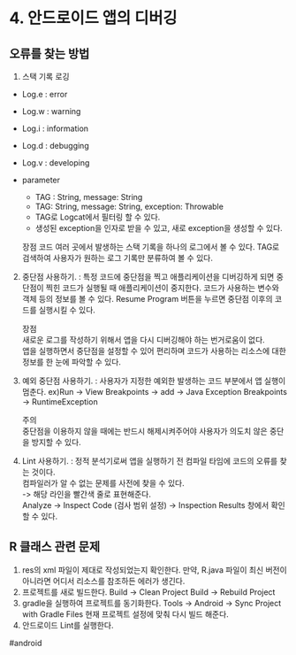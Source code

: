 # 4. 안드로이드 앱의 디버깅
## 오류를 찾는 방법
1. 스택 기록 로깅
* Log.e : error
* Log.w : warning
* Log.i : information
* Log.d : debugging
* Log.v : developing
* parameter 
	* TAG : String, message: String
	* TAG: String, message: String, exception: Throwable
	* TAG로  Logcat에서 필터링 할 수 있다.
	* 생성된 exception을 인자로 받을 수 있고, 새로 exception을 생성할 수 있다.

	장점 
	 코드 여러 곳에서 발생하는 스택 기록을 하나의 로그에서 볼 수 있다.
	 TAG로 검색하여 사용자가 원하는 로그 기록만 분류하여 볼 수 있다.

2. 중단점 사용하기. 
: 특정 코드에 중단점을 찍고 애플리케이션을 디버깅하게 되면 중단점이 찍힌 코드가 실행될 때 애플리케이션이 중지한다. 
코드가 사용하는 변수와 객체 등의 정보를 볼 수 있다.
Resume Program 버튼을 누르면 중단점 이후의 코드를 실행시킬 수 있다.

	장점   
	새로운 로그를 작성하기 위해서 앱을 다시 디버깅해야 하는 번거로움이 없다.  
 	앱을 실행하면서 중단점을 설정할 수 있어 편리하며 코드가 사용하는 리소스에 대한 정보를 한 눈에 파악할 수 있다.

3. 예외 중단점 사용하기. 
: 사용자가 지정한 예외한 발생하는 코드 부분에서 앱 실행이 멈춘다. 
ex)Run -> View Breakpoints -> add -> Java Exception Breakpoints -> RuntimeException 

	주의   
	중단점을 이용하지 않을 때에는 반드시 해제시켜주어야 사용자가 의도치 않은 중단을 방지할 수 있다.

4. Lint 사용하기. 
: 정적 분석기로써 앱을 실행하기 전 컴파일 타임에 코드의 오류를 찾는 것이다.  
  컴파일러가 알 수 없는 문제를 사전에 찾을 수 있다.   
  -> 해당 라인을 빨간색 줄로 표현해준다.  
Analyze -> Inspect Code (검사 범위 설정) -> Inspection Results 창에서 확인할 수 있다.  

## R 클래스 관련 문제
1. res의 xml 파일이 제대로 작성되었는지 확인한다.
만약, R.java 파일이 최신 버전이 아니라면 어디서 리소스를 참조하든 에러가 생긴다.
2. 프로젝트를 새로 빌드한다.
Build -> Clean Project
Build -> Rebuild Project
3. gradle을 실행하여 프로젝트를 동기화한다.
Tools -> Android -> Sync Project with Gradle Files
현재 프로젝트 설정에 맞춰 다시 빌드 해준다.
5. 안드로이드 Lint를 실행한다.


#android